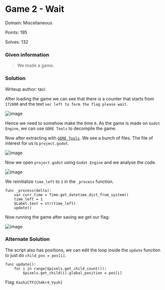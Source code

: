 # Game 2 - Wait

Domain: Miscellaneous

Points: 195

Solves: 132

### Given information

> We made a game.

### Solution

Writeup author: taci

After loading the game we can see that there is a counter that starts from `172800` and the text `sec left to form the flag please wait`.

![image](https://github.com/user-attachments/assets/80eff525-1ff3-44b7-af24-6fed873fcbb9)

Hence we need to somehow make the time `0`. As the game is made on `Godot Engine`, we can use `GDRE Tools` to decompile the game.

Now after extracting with [`GDRE Tools`](https://github.com/GDRETools/gdsdecomp). We see a bunch of files. The file of interest for us is `project.godot`. 

![image](https://github.com/user-attachments/assets/8dce7a1f-b0e7-4760-a131-3cb54cb370c1)

Now we open `project.godot` using `Godot Engine` and we analyse the code.

![image](https://github.com/user-attachments/assets/2734baf6-0c9f-4759-8d85-91c1bb7bba18)

We reinitialize `time_left` to `1` in the `_process` function. 

```
func _process(delta):
    var curr_time = Time.get_datetime_dict_from_system()
    time_left = 1
    $Label.text = str(time_left)
    update()
```

Now running the game after saving we get our flag:

![image](https://github.com/user-attachments/assets/fb49dd1a-a1f5-4855-ac24-1c8d3952529e)

### Alternate Solution

The script also has positions, we can edit the loop inside the `update` function to just do `child_pos = pos[i]`.
```
func update():
    for i in range($pixels.get_child_count()):
        $pixels.get_child(i).global_position = pos[i]
```

Flag: `KashiCTF{Ch4kr4_Vyuh}`
